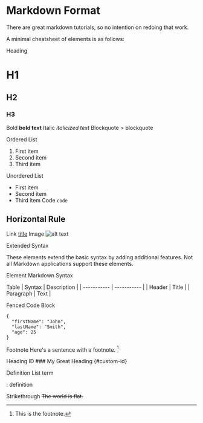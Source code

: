 # Markdown Format

There are great markdown tutorials, so no intention on redoing that work. 

A minimal cheatsheet of elements is as follows:

Heading	
# H1
## H2
### H3
Bold	**bold text**
Italic	*italicized text*
Blockquote	> blockquote

Ordered List
1. First item
2. Second item
3. Third item

Unordered List	
- First item
- Second item
- Third item
Code	`code`

Horizontal Rule	
---

Link	[title](https://www.example.com)
Image	![alt text](image.jpg)

Extended Syntax

These elements extend the basic syntax by adding additional features. Not all Markdown applications support these elements.

Element	Markdown Syntax

Table	| Syntax | Description |
| ----------- | ----------- |
| Header | Title |
| Paragraph | Text |

Fenced Code Block	
```
{
  "firstName": "John",
  "lastName": "Smith",
  "age": 25
}
```
Footnote	Here's a sentence with a footnote. [^1]

[^1]: This is the footnote.

Heading ID	### My Great Heading {#custom-id}

Definition List	term

: definition

Strikethrough	~~The world is flat.~~